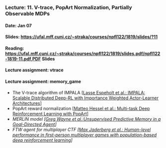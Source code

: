 ### Lecture: 11. V-trace, PopArt Normalization, Partially Observable MDPs
#### Date: Jan 07
#### Slides: https://ufal.mff.cuni.cz/~straka/courses/npfl122/1819/slides/?11
#### Reading: https://ufal.mff.cuni.cz/~straka/courses/npfl122/1819/slides.pdf/npfl122-1819-11.pdf,PDF Slides
#### Lecture assignment: vtrace
#### Lecture assignment: memory_game

- The V-trace algorithm of IMPALA [[Lasse Espeholt et al.: IMPALA: Scalable Distributed Deep-RL with Importance Weighted Actor-Learner Architectures](https://arxiv.org/abs/1802.01561)]
- PopArt reward normalization [[Matteo Hessel et al.: Multi-task Deep Reinforcement Learning with PopArt](https://arxiv.org/abs/1809.04474)]
- *MERLIN model [[Greg Wayne et al.:Unsupervised Predictive Memory in a Goal-Directed Agent](https://arxiv.org/abs/1803.10760)]*
- *FTW agent for multiplayer CTF [[Max Jaderberg et al.: Human-level performance in first-person multiplayer games with population-based deep reinforcement learning](https://arxiv.org/abs/1807.01281)]*
